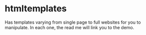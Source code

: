 # htmltemplates
Has templates varying from single page to full websites for you to manipulate. In each one, the read me will link you to the demo.
